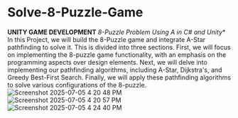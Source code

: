 # Solve-8-Puzzle-Game
**UNITY GAME DEVELOPMENT**
**8-Puzzle Problem Using A* in C# and Unity**
In this Project, we will build the 8-Puzzle game and integrate A-Star pathfinding to solve it. This is divided into three sections. First, we will focus on implementing the 8-puzzle game functionality, with an emphasis on the programming aspects over design elements. Next, we will delve into implementing our pathfinding algorithms, including A-Star, Dijkstra's, and Greedy Best-First Search. Finally, we will apply these pathfinding algorithms to solve various configurations of the 8-puzzle.
![Screenshot 2025-07-05 4 20 48 PM](https://github.com/user-attachments/assets/dd299b5a-1244-493b-a8ed-6ed55d7e8730)
![Screenshot 2025-07-05 4 20 57 PM](https://github.com/user-attachments/assets/bcab7f6b-fcd3-4448-a5be-0d0e9f8d3004)
![Screenshot 2025-07-05 4 24 40 PM](https://github.com/user-attachments/assets/c73ffb11-fbed-48c5-8bb1-311f0fed0717)


